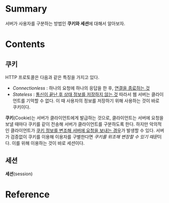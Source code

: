# Summary

서버가 사용자를 구분하는 방법인 **쿠키와 세션**에 대해서 알아보자.
# Contents
## 쿠키

HTTP 프로토콜은 다음과 같은 특징을 가지고 있다.
- *Connectionless* : 하나의 요청에 하나의 응답을 한 후, <u>연결을 종료하는 것</u>
- *Stateless* : <u>통신이 끝난 후 상태 정보를 저장하지 않는 것</u>
따라서 웹 서버는 클라이언트를 기억할 수 없다. 이 때 사용자의 정보를 저장하기 위해 사용하는 것이 바로 쿠키이다.

**쿠키**(Cookie)는 서버가 클라이언트에게 발급하는 것으로, 클라이언트는 서버에 요청을 보낼 때마다 쿠키를 같이 전송해 서버가 클라이언트를 구분하도록 한다.
하지만 악의적인 클라이언트가 <u>쿠키 정보를 변조해 서버에 요청을 보내는 경우</u>가 발생할 수 있다. 서버가 검증없이 쿠키를 이용해 이용자를 구별한다면 *쿠키를 위조해 변장할 수 있기 때문*이다. 이를 위해 이용하는 것이 바로 세션이다.
## 세션

**세션**(session)

# Reference

